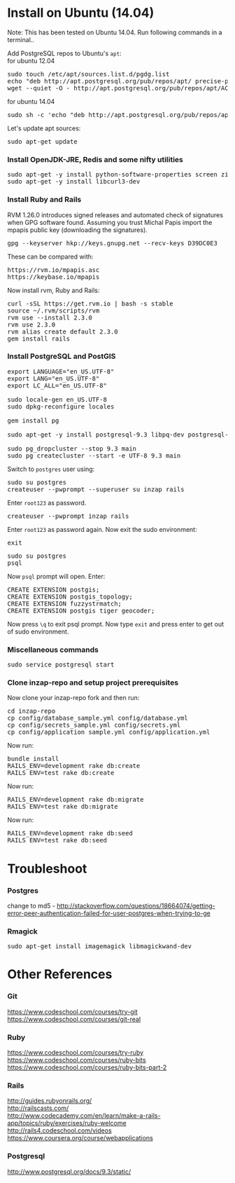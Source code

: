 # Install on Ubuntu (14.04)
Note: This has been tested on Ubuntu 14.04. Run following commands in a terminal..

Add PostgreSQL repos to Ubuntu's `apt`:<br>
for ubuntu 12.04
<pre>
sudo touch /etc/apt/sources.list.d/pgdg.list
echo "deb http://apt.postgresql.org/pub/repos/apt/ precise-pgdg main" | sudo tee -a /etc/apt/sources.list.d/pgdg.list
wget --quiet -O - http://apt.postgresql.org/pub/repos/apt/ACCC4CF8.asc | sudo apt-key add -
</pre>
for ubuntu 14.04
<pre>
sudo sh -c 'echo "deb http://apt.postgresql.org/pub/repos/apt trusty-pgdg main" >> /etc/apt/sources.list'
</pre>

Let's update apt sources:
<pre>sudo apt-get update</pre>

### Install OpenJDK-JRE, Redis and some nifty utilities
<pre>
sudo apt-get -y install python-software-properties screen zip unzip tmux sysvbanner make vim curl libpq-dev git openjdk-7-jre-headless redis-server
sudo apt-get -y install libcurl3-dev
</pre>

### Install Ruby and Rails

RVM 1.26.0 introduces signed releases and automated check of signatures when GPG software found.
Assuming you trust Michal Papis import the mpapis public key (downloading the signatures).
<pre>gpg --keyserver hkp://keys.gnupg.net --recv-keys D39DC0E3</pre>
These can be compared with:
<pre>
https://rvm.io/mpapis.asc
https://keybase.io/mpapis
</pre>
Now install rvm, Ruby and Rails:
<pre>
curl -sSL https://get.rvm.io | bash -s stable
source ~/.rvm/scripts/rvm
rvm use --install 2.3.0
rvm use 2.3.0
rvm alias create default 2.3.0
gem install rails
</pre>

### Install PostgreSQL and PostGIS
<pre>
export LANGUAGE="en_US.UTF-8"
export LANG="en_US.UTF-8"
export LC_ALL="en_US.UTF-8"

sudo locale-gen en_US.UTF-8
sudo dpkg-reconfigure locales

gem install pg

sudo apt-get -y install postgresql-9.3 libpq-dev postgresql-contrib-9.3 postgresql-9.3-postgis-2.1

sudo pg_dropcluster --stop 9.3 main
sudo pg_createcluster --start -e UTF-8 9.3 main
</pre>

Switch to `postgres` user using:
<pre>
sudo su postgres
createuser --pwprompt --superuser su_inzap_rails
</pre>
Enter `root123` as password.
<pre>
createuser --pwprompt inzap_rails
</pre>
Enter `root123` as password again. Now exit the sudo environment:
<pre>
exit
</pre>

<pre>
sudo su postgres
psql
</pre>
Now `psql` prompt will open. Enter:
<pre>
CREATE EXTENSION postgis;
CREATE EXTENSION postgis_topology;
CREATE EXTENSION fuzzystrmatch;
CREATE EXTENSION postgis_tiger_geocoder;
</pre>
Now press `\q` to exit psql prompt. Now type `exit` and press enter to get out of sudo environment.

### Miscellaneous commands
<pre>
sudo service postgresql start
</pre>

### Clone inzap-repo and setup project prerequisites
Now clone your inzap-repo fork and then run:
<pre>
cd inzap-repo
cp config/database_sample.yml config/database.yml
cp config/secrets_sample.yml config/secrets.yml
cp config/application_sample.yml config/application.yml
</pre>
Now run:
<pre>
bundle install
RAILS_ENV=development rake db:create
RAILS_ENV=test rake db:create
</pre>
Now run:
<pre>
RAILS_ENV=development rake db:migrate
RAILS_ENV=test rake db:migrate
</pre>
Now run:
<pre>
RAILS_ENV=development rake db:seed
RAILS_ENV=test rake db:seed
</pre>

# Troubleshoot

### Postgres
change to md5 - <a href="http://stackoverflow.com/questions/18664074/getting-error-peer-authentication-failed-for-user-postgres-when-trying-to-ge">http://stackoverflow.com/questions/18664074/getting-error-peer-authentication-failed-for-user-postgres-when-trying-to-ge</a>

### Rmagick
<pre>sudo apt-get install imagemagick libmagickwand-dev</pre>

# Other References

### Git
https://www.codeschool.com/courses/try-git<br>
https://www.codeschool.com/courses/git-real<br>

### Ruby
https://www.codeschool.com/courses/try-ruby<br>
https://www.codeschool.com/courses/ruby-bits<br>
https://www.codeschool.com/courses/ruby-bits-part-2<br>

### Rails
http://guides.rubyonrails.org/<br>
http://railscasts.com/<br>
http://www.codecademy.com/en/learn/make-a-rails-app/topics/ruby/exercises/ruby-welcome<br>
http://rails4.codeschool.com/videos<br>
https://www.coursera.org/course/webapplications<br>

### Postgresql
http://www.postgresql.org/docs/9.3/static/